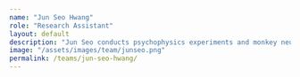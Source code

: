 ```yaml
---
name: "Jun Seo Hwang"
role: "Research Assistant"
layout: default
description: "Jun Seo conducts psychophysics experiments and monkey neurophysiology studies. His research interests center on consciousness."
image: "/assets/images/team/junseo.png"
permalink: /teams/jun-seo-hwang/
---
```

